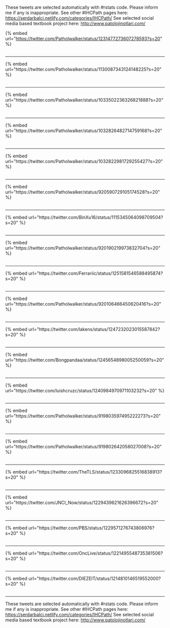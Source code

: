 

These tweets are selected automatically with #rstats code. Please inform me if any is inappropriate.
See other #IHCPath pages here: https://serdarbalci.netlify.com/categories/IHCPath/ 
See selected social media based textbook project here: http://www.patolojinotlari.com/

{% embed url="https://twitter.com/Patholwalker/status/1231477273607278593?s=20" %}<br>
<br>
<hr>
{% embed url="https://twitter.com/Patholwalker/status/1130087343124148225?s=20" %}<br>
<br>
<hr>
{% embed url="https://twitter.com/Patholwalker/status/1033502236326821888?s=20" %}<br>
<br>
<hr>
{% embed url="https://twitter.com/Patholwalker/status/1032826482714759168?s=20" %}<br>
<br>
<hr>
{% embed url="https://twitter.com/Patholwalker/status/1032822981729255427?s=20" %}<br>
<br>
<hr>
{% embed url="https://twitter.com/Patholwalker/status/920590729105174528?s=20" %}<br>
<br>
<hr>
{% embed url="https://twitter.com/BinXu16/status/1115345064098709504?s=20" %}<br>
<br>
<hr>
{% embed url="https://twitter.com/Patholwalker/status/920190219973832704?s=20" %}<br>
<br>
<hr>
{% embed url="https://twitter.com/Ferrariic/status/1251581546588495874?s=20" %}<br>
<br>
<hr>
{% embed url="https://twitter.com/Patholwalker/status/920106466450620416?s=20" %}<br>
<br>
<hr>
{% embed url="https://twitter.com/lakens/status/1247232023015587842?s=20" %}<br>
<br>
<hr>
{% embed url="https://twitter.com/Bongpandaa/status/1245654898005250059?s=20" %}<br>
<br>
<hr>
{% embed url="https://twitter.com/luishcruzc/status/1240984970971103232?s=20" %}<br>
<br>
<hr>
{% embed url="https://twitter.com/Patholwalker/status/919803597495222273?s=20" %}<br>
<br>
<hr>
{% embed url="https://twitter.com/Patholwalker/status/919802642058027008?s=20" %}<br>
<br>
<hr>
{% embed url="https://twitter.com/TheTLS/status/1233096825516838913?s=20" %}<br>
<br>
<hr>
{% embed url="https://twitter.com/JNCI_Now/status/1229439621626396672?s=20" %}<br>
<br>
<hr>
{% embed url="https://twitter.com/PBS/status/1229571276743806976?s=20" %}<br>
<br>
<hr>
{% embed url="https://twitter.com/OncLive/status/1221495548735381506?s=20" %}<br>
<br>
<hr>
{% embed url="https://twitter.com/DIEZEIT/status/1214810146519552000?s=20" %}<br>
<br>
<hr>


These tweets are selected automatically with #rstats code. Please inform me if any is inappropriate.
See other #IHCPath pages here: https://serdarbalci.netlify.com/categories/IHCPath/ 
See selected social media based textbook project here: http://www.patolojinotlari.com/
